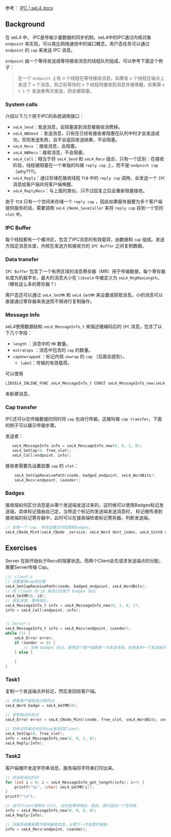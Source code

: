参考： [IPC | seL4 docs](https://docs.sel4.systems/Tutorials/ipc.html)
## Background
在 seL4 中， IPC是传输少量数据的同步机制。seL4中的IPC通过内核对象 `endpoint` 来实现，可以类比网络通信中的端口概念。用户态任务可以通过 `endpoint` 的 `cap` 来发送 IPC 消息。

`endpoint` 由一个等待发送或等待接收消息的线程队列组成，可以参考下面这个例子：
> 在一个 `endpoint` 上有 $n$ 个线程在等待接收消息，如果有 `n` 个线程在端点上发送了 `n` 个消息，则之前等待的 `n` 个线程将接收到消息并被唤醒，如果第 `n + 1` 个 发送者再次发送，则会被阻塞。

### System calls

介绍以下几个用于IPC的系统调用接口：

- `seL4_Send`：发送消息，会阻塞直到消息被接收消费掉。
- `seL4_NBSend` ：发送消息，只有在已经有接收者阻塞在队列中时才会发送成功，否则发送失败，且不会返回发送结果，不会阻塞。
- `seL4_Recv` ：接收消息，会阻塞。
- `seL4_NBRecv`：接收消息，不会阻塞。
- `seL4_Call`：相当于将 `seL4_Send` 和 `seL4_Recv` 组合，只有一个区别：在接收阶段，线程被阻塞在一个单独的叫做 `reply cap` 上，而不是 `endpoint cap` （why???)。
- `seL4_Reply`：通过存储在接收线程 `TCB` 中的 `reply cap` 调用，会发送一个 `IPC` 消息给客户端并将客户端唤醒。
- `seL4_ReplyRecv`：与上面的类似，只不过回复之后会重新阻塞接收。

由于 `TCB` 只有一个空间来存储一个 `reply cap` ，因此如果服务器要为多个客户端提供服务的话，需要调用 `seL4_CNode_SaveCaller` 来将 `reply cap` 存到一个空的 `slot` 中。

### IPC Buffer

每个线程都有一个缓冲区，包含了IPC消息的有效载荷，由数据和 `cap` 组成。发送方指定消息长度，内核在发送方和接收方的 `IPC Buffer` 之间复制数据。

### Data transfer

`IPC Buffer` 包含了一个有界区域的消息寄存器（MR）用于传输数据，每个寄存器长度为机器字长，最大的消息大小在 `libsel4` 中被定义为 `seL4_MsgMaxLength`。（哪有这么多的寄存器？）

用户态还可以通过 `seL4_SetMR` 和 `seL4_GetMR` 来设置或获取消息。小的消息可以直接通过寄存器来发送而不用进行复制操作。

### Message Info

seL4使用数据结构 `seL4_MessageInfo_t` 来描述被编码后的 `IPC` 消息。包含了以下几个字段：
- `length` ：消息中的 `MR` 数量。
- `extraCaps` ：消息中包含的 `cap` 的数量。
- `capUnwrapped` ：标记内核 `unwrap` 的 `cap` （后面会提到）。
	- `label`：传输的有效载荷。

可以使用 
```c
LIBSEL4_INLINE_FUNC seL4_MessageInfo_t CONST seL4_MessageInfo_new(seL4_Uint64 label, seL4_Uint64 capsUnwrapped, seL4_Uint64 extraCaps, seL4_Uint64 length)
```
来新建消息。

### Cap transfer

IPC还可以在传输数据的同时将 `cap` 也进行传输，这被叫做 `cap transfer`。下面的例子可以展示传输步骤。

发送者：
```c
   seL4_MessageInfo info = seL4_MessageInfo_new(0, 0, 1, 0);
   seL4_SetCap(0, free_slot);
   seL4_Call(endpoint, info);
```

接收者需要先设置放置 `cap` 的 `slot`：
```c
    seL4_SetCapReceivePath(cnode, badged_endpoint, seL4_WordBits);
    seL4_Recv(endpoint, &sender);
```

### Badges
接收端如何区分消息是从哪个发送端发送过来的，这时候可以使用Badges标记发送端，具体标记值由自己定，当带这个标记的发送端发送消息时， 标记被传递到接收端的标记寄存器中，此时可以在接收端检查标记寄存器，判断发送端。

```c
// 复制一个 cap, 并且设置访问权限和badges。
seL4_CNode_Mint(seL4_CNode _service, seL4_Word dest_index, seL4_Uint8 dest_depth, seL4_CNode src_root, seL4_Word src_index, seL4_Uint8 src_depth, seL4_CapRights_t rights, seL4_Word badge)
```

## Exercises
Server 在刚开始处于Recv的阻塞状态。而两个Client会先请求发送端点的分配，需要Server传输 Cap。
```c
/// client.c
// 设置接受cap的位置
seL4_SetCapReceivePath(cnode, badged_endpoint, seL4_WordBits);
// 将 client 的 id 发送过去用于 badges 标记
seL4_SetMR(0, id);
// 发送消息，等待响应。
seL4_MessageInfo_t info = seL4_MessageInfo_new(0, 1, 0, 1);
info = seL4_Call(endpoint, info);


// Server.c
seL4_MessageInfo_t info = seL4_Recv(endpoint, &sender);
while (1) {
	seL4_Error error;
	if (sender == 0) {
		// 没有 badges 标记，表明这个客户端是第一次发送消息，给他复制一个发送端点并标记，将cap作为响应返回给Client。
	} else {
		
	}
}
```

### Task1

复制一个发送端点并标记，然后发回给客户端。

```c
// 获取客户端发送过来的id
seL4_Word badge = seL4_GetMR(0);

// 复制端点并标记
seL4_Error error = seL4_CNode_Mint(cnode, free_slot, seL4_WordBits, cnode, endpoint, seL4_WordBits, seL4_AllRights, badge);

// 将标记的端点对应的cap发送回Client。
seL4_SetCap(0, free_slot);
info = seL4_MessageInfo_new(0, 0, 1, 0);
seL4_Reply(info);
```

### Task2
客户端循环发送字符串消息，服务端将字符串打印出来。

```c
// 将消息读出打印
for (int i = 0; i < seL4_MessageInfo_get_length(info); i++) {
	printf("%c", (char) seL4_GetMR(i));
}
printf("\n");

// 由于Client调用的 Call, 此时在等待响应，因此，我们返回一个空消息
info = seL4_MessageInfo_new(0, 0, 0, 0);
seL4_Reply(info);

// 将服务端重新置为等待接收状态，以便下一次消息的接收。
info = seL4_Recv(endpoint, &sender);
```
